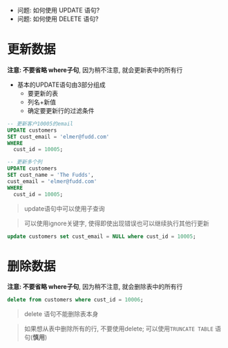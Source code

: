 + 问题: 如何使用 UPDATE 语句?
+ 问题: 如何使用 DELETE 语句?

# 更新数据

**注意: 不要省略 where子句**, 因为稍不注意, 就会更新表中的所有行

+ 基本的UPDATE语句由3部分组成
    + 要更新的表
    + 列名+新值
    + 确定要更新行的过滤条件

```sql
-- 更新客户10005的email
UPDATE customers
SET cust_email = 'elmer@fudd.com'
WHERE
  cust_id = 10005;

-- 更新多个列
UPDATE customers
SET cust_name = 'The Fudds',
cust_email = 'elmer@fudd.com'
WHERE
  cust_id = 10005;
```

> update语句中可以使用子查询

> 可以使用ignore关键字, 使得即使出现错误也可以继续执行其他行更新

```sql
update customers set cust_email = NULL where cust_id = 10005;
```

# 删除数据

**注意: 不要省略 where子句**, 因为稍不注意, 就会删除表中的所有行

```sql
delete from customers where cust_id = 10006;
```

> delete 语句不能删除表本身

> 如果想从表中删除所有的行, 不要使用delete; 可以使用`TRUNCATE TABLE` 语句(**慎用**)


